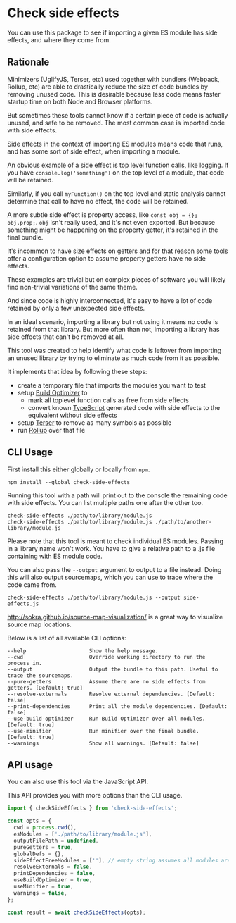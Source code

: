 # Check side effects

You can use this package to see if importing a given ES module has side effects, and where they 
come from.


## Rationale

Minimizers (UglifyJS, Terser, etc) used together with bundlers (Webpack, Rollup, etc) are able to
drastically reduce the size of code bundles by removing unused code.
This is desirable because less code means faster startup time on both Node and Browser
platforms.

But sometimes these tools cannot know if a certain piece of code is actually unused, and safe to be
removed.
The most common case is imported code with side effects.

Side effects in the context of importing ES modules means code that runs, and has some sort of 
side effect, when importing a module.

An obvious example of a side effect is top level function calls, like logging.
If you have `console.log('something')` on the top level of a module, that code will be retained.

Similarly, if you call `myFunction()` on the top level and static analysis cannot determine that
call to have no effect, the code will be retained.

A more subtle side effect is property access, like `const obj = {}; obj.prop;`.
`obj` isn't really used, and it's not even exported. 
But because something might be happening on the property getter, it's retained in the final bundle.

It's incommon to have size effects on getters and for that reason some tools offer a configuration
option to assume property getters have no side effects.

These examples are trivial but on complex pieces of software you will likely find non-trivial 
variations of the same theme.

And since code is highly interconnected, it's easy to have a lot of code retained by only a few
unexpected side effects.

In an ideal scenario, importing a library but not using it means no code is retained from that 
library. 
But more often than not, importing a library has side effects that can't be removed at all.

This tool was created to help identify what code is leftover from importing an unused library by
trying to eliminate as much code from it as possible.

It implements that idea by following these steps:
- create a temporary file that imports the modules you want to test
- setup [Build Optimizer](https://github.com/angular/angular-cli/tree/master/packages/angular_devkit/build_optimizer) to
  - mark all toplevel function calls as free from side effects 
  - convert known 
[TypeScript](https://www.typescriptlang.org/) generated code with side effects to the equivalent 
without side effects
- setup [Terser](https://github.com/terser-js/terser) to remove as many symbols as possible
- run [Rollup](https://rollupjs.org) over that file

## CLI Usage

First install this either globally or locally from `npm`.
```
npm install --global check-side-effects
```

Running this tool with a path will print out to the console the remaining code with side effects.
You can list multiple paths one after the other too.

```
check-side-effects ./path/to/library/module.js
check-side-effects ./path/to/library/module.js ./path/to/another-library/module.js
```

Please note that this tool is meant to check individual ES modules. 
Passing in a library name won't work. 
You have to give a relative path to a .js file containing with ES module code.

You can also pass the `--output` argument to output to a file instead. 
Doing this will also output sourcemaps, which you can use to trace where the code came from.

```
check-side-effects ./path/to/library/module.js --output side-effects.js
```

http://sokra.github.io/source-map-visualization/ is a great way to visualize source map locations.

Below is a list of all available CLI options:
```
--help                    Show the help message.
--cwd                     Override working directory to run the process in.
--output                  Output the bundle to this path. Useful to trace the sourcemaps.
--pure-getters            Assume there are no side effects from getters. [Default: true]
--resolve-externals       Resolve external dependencies. [Default: false]
--print-dependencies      Print all the module dependencies. [Default: false]
--use-build-optimizer     Run Build Optimizer over all modules. [Default: true]
--use-minifier	          Run minifier over the final bundle. [Default: true]
--warnings                Show all warnings. [Default: false]
```


## API usage

You can also use this tool via the JavaScript API. 

This API provides you with more options than the CLI usage.

```js
import { checkSideEffects } from 'check-side-effects';

const opts = {
  cwd = process.cwd(),
  esModules = ['./path/to/library/module.js'],
  outputFilePath = undefined,
  pureGetters = true,
  globalDefs = {},
  sideEffectFreeModules = [''], // empty string assumes all modules are side effect free.
  resolveExternals = false,
  printDependencies = false,
  useBuildOptimizer = true,
  useMinifier = true,
  warnings = false,
};

const result = await checkSideEffects(opts);
```
